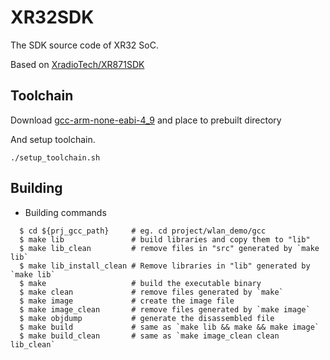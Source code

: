 # XR32SDK
The SDK source code of XR32 SoC.

Based on [XradioTech/XR871SDK](https://github.com/XradioTech/XR871SDK)

## Toolchain
Download [gcc-arm-none-eabi-4_9](https://launchpad.net/gcc-arm-embedded/4.9/4.9-2015-q2-update) and place to prebuilt directory

And setup toolchain.

```shell
./setup_toolchain.sh 
```

## Building

- Building commands
```
  $ cd ${prj_gcc_path}     # eg. cd project/wlan_demo/gcc
  $ make lib               # build libraries and copy them to "lib"
  $ make lib_clean         # remove files in "src" generated by `make lib`
  $ make lib_install_clean # Remove libraries in "lib" generated by `make lib`
  $ make                   # build the executable binary
  $ make clean             # remove files generated by `make`
  $ make image             # create the image file
  $ make image_clean       # remove files generated by `make image`
  $ make objdump           # generate the disassembled file
  $ make build             # same as `make lib && make && make image`
  $ make build_clean       # same as `make image_clean clean lib_clean`
```